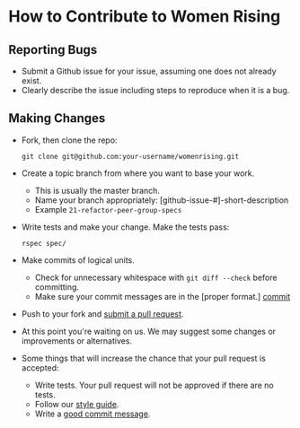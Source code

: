 # How to Contribute to Women Rising

## Reporting Bugs

* Submit a Github issue for your issue, assuming one does not already exist.
* Clearly describe the issue including steps to reproduce when it is a bug.

## Making Changes

* Fork, then clone the repo:

    `git clone git@github.com:your-username/womenrising.git`

* Create a topic branch from where you want to base your work.
  * This is usually the master branch.
  * Name your branch appropriately: [github-issue-#]-short-description
  * Example `21-refactor-peer-group-specs`


* Write tests and make your change. Make the tests pass:

    `rspec spec/`

* Make commits of logical units.
  * Check for unnecessary whitespace with `git diff --check` before committing.
  * Make sure your commit messages are in the [proper format.] [commit]


* Push to your fork and [submit a pull request][pr].

[pr]: https://github.com/womenrising/womenrising/compare/

* At this point you're waiting on us. We may suggest some changes or improvements
or alternatives.

* Some things that will increase the chance that your pull request is accepted:
  * Write tests. Your pull request will not be approved if there are no tests.
  * Follow our [style guide](https://github.com/bbatsov/ruby-style-guide).
  * Write a [good commit message][commit].


[commit]: http://tbaggery.com/2008/04/19/a-note-about-git-commit-messages.html
